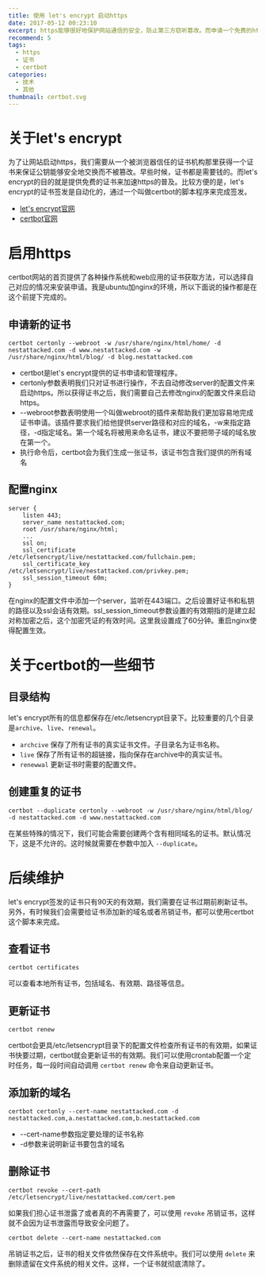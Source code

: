 ```yaml
---
title: 使用 let's encrypt 启动https
date: 2017-05-12 00:23:10
excerpt: https能够很好地保护网站通信的安全，防止第三方窃听篡改。而申请一个免费的https证书也已经是很容易的事情了，有条件的都可以给自己网站加个密，绿色的https看着也很爽嘛，：）。
recommend: 5
tags:
  - https
  - 证书
  - certbot
categories:
  - 技术
  - 其他
thumbnail: certbot.svg
---
```

# 关于let's encrypt

为了让网站启动https，我们需要从一个被浏览器信任的证书机构那里获得一个证书来保证公钥能够安全地交换而不被篡改。早些时候，证书都是需要钱的。而let's encrypt的目的就是提供免费的证书来加速https的普及。比较方便的是，let's encrypt的证书签发是自动化的，通过一个叫做certbot的脚本程序来完成签发。

- [let's encrypt官网](http://www.letsencrypt.org/)
- [certbot官网](https://certbot.eff.org/)

# 启用https

certbot网站的首页提供了各种操作系统和web应用的证书获取方法，可以选择自己对应的情况来安装申请。我是ubuntu加nginx的环境，所以下面说的操作都是在这个前提下完成的。

## 申请新的证书

```
certbot certonly --webroot -w /usr/share/nginx/html/home/ -d nestattacked.com -d www.nestattacked.com -w /usr/share/nginx/html/blog/ -d blog.nestattacked.com
```

- certbot是let's encrypt提供的证书申请和管理程序。
- certonly参数表明我们只对证书进行操作，不去自动修改server的配置文件来启动https。所以获得证书之后，我们需要自己去修改nginx的配置文件来启动https。
- --webroot参数表明使用一个叫做webroot的插件来帮助我们更加容易地完成证书申请。该插件要求我们给他提供server路径和对应的域名，-w来指定路径，-d指定域名。第一个域名将被用来命名证书，建议不要把带子域的域名放在第一个。
- 执行命令后，certbot会为我们生成一张证书，该证书包含我们提供的所有域名

## 配置nginx

```
server {
    listen 443;
    server_name nestattacked.com;
    root /usr/share/nginx/html;
    ...
    ssl on;
    ssl_certificate /etc/letsencrypt/live/nestattacked.com/fullchain.pem;
    ssl_certificate_key /etc/letsencrypt/live/nestattacked.com/privkey.pem;
    ssl_session_timeout 60m;
}
```

在nginx的配置文件中添加一个server，监听在443端口。之后设置好证书和私钥的路径以及ssl会话有效期。ssl_session_timeout参数设置的有效期指的是建立起对称加密之后，这个加密凭证的有效时间。这里我设置成了60分钟。重启nginx使得配置生效。

# 关于certbot的一些细节

## 目录结构

let's encrypt所有的信息都保存在/etc/letsencrypt目录下。比较重要的几个目录是`archive`、`live`、`renewal`。

- `archcive` 保存了所有证书的真实证书文件。子目录名为证书名称。
- `live` 保存了所有证书的超链接，指向保存在archive中的真实证书。
- `renewwal` 更新证书时需要的配置文件。

## 创建重复的证书

```
certbot --duplicate certonly --webroot -w /usr/share/nginx/html/blog/ -d nestattacked.com -d www.nestattacked.com
```

在某些特殊的情况下，我们可能会需要创建两个含有相同域名的证书。默认情况下，这是不允许的。这时候就需要在参数中加入 `--duplicate`。

# 后续维护

let's encrypt签发的证书只有90天的有效期，我们需要在证书过期前刷新证书。另外，有时候我们会需要给证书添加新的域名或者吊销证书，都可以使用certbot这个脚本来完成。

## 查看证书

```
certbot certificates
```

可以查看本地所有证书，包括域名、有效期、路径等信息。

## 更新证书

```
certbot renew
```

certbot会更具/etc/letsencrypt目录下的配置文件检查所有证书的有效期，如果证书快要过期，certbot就会更新证书的有效期。我们可以使用crontab配置一个定时任务，每一段时间自动调用 `certbot renew` 命令来自动更新证书。

## 添加新的域名

```
certbot certonly --cert-name nestattacked.com -d nestattacked.com,a.nestattacked.com,b.nestattacked.com
```

- --cert-name参数指定要处理的证书名称
- -d参数来说明新证书要包含的域名

## 删除证书


```
certbot revoke --cert-path /etc/letsencrypt/live/nestattacked.com/cert.pem
```

如果我们担心证书泄露了或者真的不再需要了，可以使用 `revoke` 吊销证书，这样就不会因为证书泄露而导致安全问题了。

```
certbot delete --cert-name nestattacked.com
```

吊销证书之后，证书的相关文件依然保存在文件系统中。我们可以使用 `delete` 来删除遗留在文件系统的相关文件。这样，一个证书就彻底清除了。
